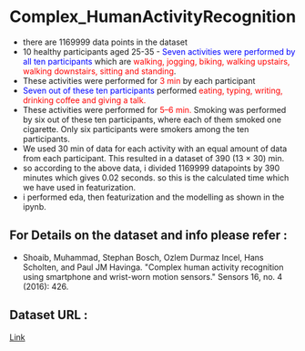 # Complex_HumanActivityRecognition

- there are 1169999 data points in the dataset
- 10 healthy participants aged 25-35
-<font color='blue'> Seven activities were performed by all ten participants </font> which are <font color='red'>walking, jogging, biking, walking upstairs, walking downstairs, sitting and standing</font>. 
- These activities were performed for <font color='red'>3 min</font> by each participant
-  <font color='blue'>Seven out of these ten participants</font> performed <font color='red'> eating, typing, writing, drinking coffee and giving a talk. </font>
- These activities were performed for <font color='red'>5–6 min. </font> Smoking was performed by six out of these ten participants, where each of them smoked one cigarette. Only six participants were smokers among the ten participants.
- We used 30 min of data for each activity with an equal amount of data from each participant. This
resulted in a dataset of 390 (13 × 30) min.
- so according to the above data, i divided 1169999 datapoints by 390 minutes which gives 0.02 seconds. so this is the calculated time which we have used in featurization.
- i performed eda, then featurization and the modelling as shown in the ipynb.

## For Details on the dataset and info please refer : 
 - Shoaib, Muhammad, Stephan Bosch, Ozlem Durmaz Incel, Hans Scholten, and Paul JM Havinga. "Complex human activity recognition using smartphone and wrist-worn motion sensors." Sensors 16, no. 4 (2016): 426.
 
## Dataset URL :
[Link](https://www.utwente.nl/en/eemcs/ps/research/dataset/)
